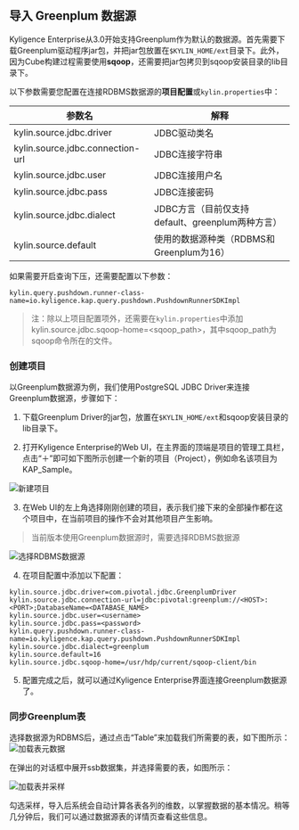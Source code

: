## 导入 Greenplum 数据源

Kyligence Enterprise从3.0开始支持Greenplum作为默认的数据源。首先需要下载Greenplum驱动程序jar包，并把jar包放置在`$KYLIN_HOME/ext`目录下。此外，因为Cube构建过程需要使用**sqoop**，还需要把jar包拷贝到sqoop安装目录的lib目录下。

以下参数需要您配置在连接RDBMS数据源的**项目配置**或`kylin.properties`中：

| 参数名                           | 解释                                             |
| -------------------------------- | ------------------------------------------------ |
| kylin.source.jdbc.driver         | JDBC驱动类名                                     |
| kylin.source.jdbc.connection-url | JDBC连接字符串                                   |
| kylin.source.jdbc.user           | JDBC连接用户名                                   |
| kylin.source.jdbc.pass           | JDBC连接密码                                     |
| kylin.source.jdbc.dialect        | JDBC方言（目前仅支持default、greenplum两种方言） |
| kylin.source.default             | 使用的数据源种类（RDBMS和Greenplum为16）         |

如果需要开启查询下压，还需要配置以下参数：

`kylin.query.pushdown.runner-class-name=io.kyligence.kap.query.pushdown.PushdownRunnerSDKImpl`

> 注：除以上项目配置项外，还需要在`kylin.properties`中添加kylin.source.jdbc.sqoop-home=<sqoop_path>，其中sqoop_path为sqoop命令所在的文件。

### 创建项目

以Greenplum数据源为例，我们使用PostgreSQL JDBC Driver来连接Greenplum数据源，步骤如下：

1. 下载Greenplum Driver的jar包，放置在`$KYLIN_HOME/ext`和sqoop安装目录的lib目录下。

2. 打开Kyligence Enterprise的Web UI，在主界面的顶端是项目的管理工具栏，点击“＋”即可如下图所示创建一个新的项目（Project），例如命名该项目为KAP_Sample。 

![新建项目](images/rdbm_import.cn.png)

3. 在Web UI的左上角选择刚刚创建的项目，表示我们接下来的全部操作都在这个项目中，在当前项目的操作不会对其他项目产生影响。 

> 当前版本使用Greenplum数据源时，需要选择RDBMS数据源

![选择RDBMS数据源](images/rdbms_import2.cn.png)

4. 在项目配置中添加以下配置：

```
kylin.source.jdbc.driver=com.pivotal.jdbc.GreenplumDriver
kylin.source.jdbc.connection-url=jdbc:pivotal:greenplum://<HOST>:<PORT>;DatabaseName=<DATABASE_NAME>
kylin.source.jdbc.user=<username>
kylin.source.jdbc.pass=<password>
kylin.query.pushdown.runner-class-name=io.kyligence.kap.query.pushdown.PushdownRunnerSDKImpl
kylin.source.jdbc.dialect=greenplum
kylin.source.default=16
kylin.source.jdbc.sqoop-home=/usr/hdp/current/sqoop-client/bin
```

5. 配置完成之后，就可以通过Kyligence Enterprise界面连接Greenplum数据源了。

### 同步Greenplum表

选择数据源为RDBMS后，通过点击“Table”来加载我们所需要的表，如下图所示：![加载表元数据](images/rdbm_import3.cn.png)

在弹出的对话框中展开ssb数据集，并选择需要的表，如图所示：

![加载表并采样](images/rdbm_import4.cn.png)

勾选采样，导入后系统会自动计算各表各列的维数，以掌握数据的基本情况。稍等几分钟后，我们可以通过数据源表的详情页查看这些信息。
